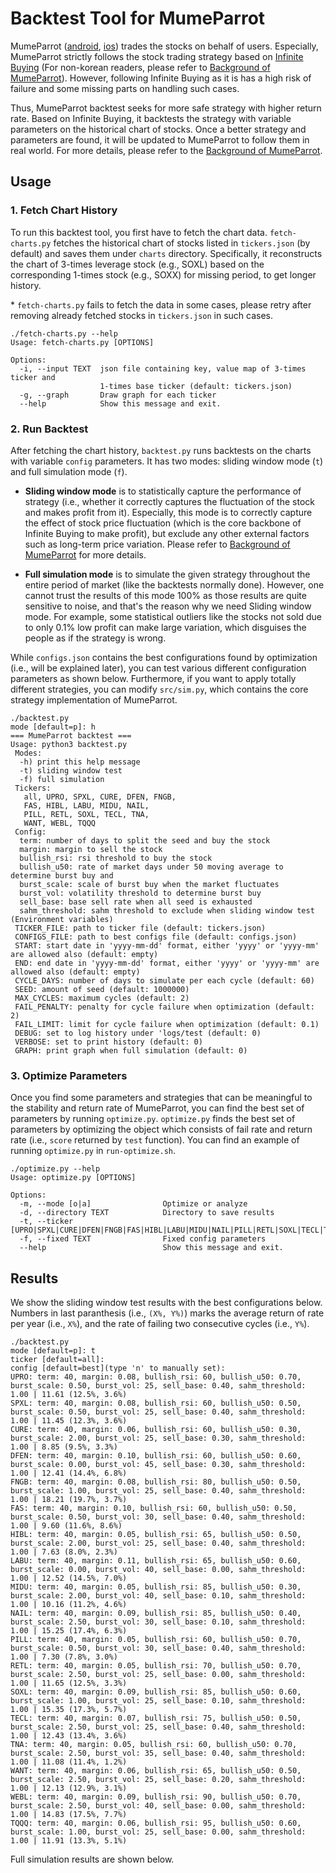 # Backtest Tool for MumeParrot

MumeParrot ([android](https://play.google.com/store/apps/details?id=com.mumemume.mumeparrot&hl=en), [ios](https://testflight.apple.com/join/wBtRGB72)) trades the stocks on behalf of users.
Especially, MumeParrot strictly follows the stock trading strategy based on [Infinite Buying](https://blog.naver.com/mortley/222577958223) (For non-korean readers, please refer to [Background of MumeParrot]()).
However, following Infinite Buying as it is has a high risk of failure and some missing parts on handling such cases.

Thus, MumeParrot backtest seeks for more safe strategy with higher return rate. 
Based on Infinite Buying, it backtests the strategy with variable parameters on the historical chart of stocks.
Once a better strategy and parameters are found, it will be updated to MumeParrot to follow them in real world.
For more details, please refer to the [Background of MumeParrot]().

## Usage

### 1. Fetch Chart History

To run this backtest tool, you first have to fetch the chart data.
`fetch-charts.py` fetches the historical chart of stocks listed in `tickers.json` (by default) and saves them under `charts` directory.
Specifically, it reconstructs the chart of 3-times leverage stock (e.g., SOXL) based on the corresponding 1-times stock (e.g., SOXX) for missing period, to get longer history.

\* `fetch-charts.py` fails to fetch the data in some cases, please retry after removing already fetched stocks in `tickers.json` in such cases.

```
./fetch-charts.py --help
Usage: fetch-charts.py [OPTIONS]

Options:
  -i, --input TEXT  json file containing key, value map of 3-times ticker and
                    1-times base ticker (default: tickers.json)
  -g, --graph       Draw graph for each ticker
  --help            Show this message and exit.
```

### 2. Run Backtest

After fetching the chart history, `backtest.py` runs backtests on the charts with variable `config` parameters.
It has two modes: sliding window mode (`t`) and full simulation mode (`f`).

* **Sliding window mode** is to statistically capture the performance of strategy (i.e., whether it correctly captures the fluctuation of the stock and makes profit from it).
Especially, this mode is to correctly capture the effect of stock price fluctuation (which is the core backbone of Infinite Buying to make profit), but exclude any other external factors such as long-term price variation.
Please refer to [Background of MumeParrot]() for more details.

* **Full simulation mode** is to simulate the given strategy throughout the entire period of market (like the backtests normally done).
However, one cannot trust the results of this mode 100% as those results are quite sensitive to noise, and that's the reason why we need Sliding window mode.
For example, some statistical outliers like the stocks not sold due to only 0.1% low profit can make large variation, which disguises the people as if the strategy is wrong.

While `configs.json` contains the best configurations found by optimization (i.e., will be explained later), you can test various different configuration parameters as shown below.
Furthermore, if you want to apply totally different strategies, you can modify `src/sim.py`, which contains the core strategy implementation of MumeParrot.

```
./backtest.py
mode [default=p]: h
=== MumeParrot backtest ===
Usage: python3 backtest.py
 Modes:
  -h) print this help message
  -t) sliding window test
  -f) full simulation
 Tickers:
   all, UPRO, SPXL, CURE, DFEN, FNGB,
   FAS, HIBL, LABU, MIDU, NAIL,
   PILL, RETL, SOXL, TECL, TNA,
   WANT, WEBL, TQQQ
 Config:
  term: number of days to split the seed and buy the stock
  margin: margin to sell the stock
  bullish_rsi: rsi threshold to buy the stock
  bullish_u50: rate of market days under 50 moving average to determine burst buy and
  burst_scale: scale of burst buy when the market fluctuates
  burst_vol: volatility threshold to determine burst buy
  sell_base: base sell rate when all seed is exhausted
  sahm_threshold: sahm threshold to exclude when sliding window test
(Environment variables)
 TICKER_FILE: path to ticker file (default: tickers.json)
 CONFIGS_FILE: path to best configs file (default: configs.json)
 START: start date in 'yyyy-mm-dd' format, either 'yyyy' or 'yyyy-mm' are allowed also (default: empty)
 END: end date in 'yyyy-mm-dd' format, either 'yyyy' or 'yyyy-mm' are allowed also (default: empty)
 CYCLE_DAYS: number of days to simulate per each cycle (default: 60)
 SEED: amount of seed (default: 1000000)
 MAX_CYCLES: maximum cycles (default: 2)
 FAIL_PENALTY: penalty for cycle failure when optimization (default: 2)
 FAIL_LIMIT: limit for cycle failure when optimization (default: 0.1)
 DEBUG: set to log history under 'logs/test (default: 0)
 VERBOSE: set to print history (default: 0)
 GRAPH: print graph when full simulation (default: 0)
```

### 3. Optimize Parameters

Once you find some parameters and strategies that can be meaningful to the stability and return rate of MumeParrot, you can find the best set of parameters by running `optimize.py`.
`optimize.py` finds the best set of parameters by optimizing the object which consists of fail rate and return rate (i.e., `score` returned by `test` function).
You can find an example of running `optimize.py` in `run-optimize.sh`.

```
./optimize.py --help
Usage: optimize.py [OPTIONS]

Options:
  -m, --mode [o|a]                Optimize or analyze
  -d, --directory TEXT            Directory to save results
  -t, --ticker [UPRO|SPXL|CURE|DFEN|FNGB|FAS|HIBL|LABU|MIDU|NAIL|PILL|RETL|SOXL|TECL|TNA|WANT|WEBL|TQQQ]
  -f, --fixed TEXT                Fixed config parameters
  --help                          Show this message and exit.
```

## Results

We show the sliding window test results with the best configurations below.
Numbers in last paranthesis (i.e., `(X%, Y%)`) marks the average return of rate per year (i.e., `X%`), and the rate of failing two consecutive cycles (i.e., `Y%`).

```
./backtest.py
mode [default=p]: t
ticker [default=all]:
config [default=best](type 'n' to manually set):
UPRO: term: 40, margin: 0.08, bullish_rsi: 60, bullish_u50: 0.70, burst_scale: 0.50, burst_vol: 25, sell_base: 0.40, sahm_threshold: 1.00 | 11.61 (12.5%, 3.6%)
SPXL: term: 40, margin: 0.08, bullish_rsi: 60, bullish_u50: 0.50, burst_scale: 0.50, burst_vol: 25, sell_base: 0.40, sahm_threshold: 1.00 | 11.45 (12.3%, 3.6%)
CURE: term: 40, margin: 0.06, bullish_rsi: 60, bullish_u50: 0.30, burst_scale: 2.00, burst_vol: 25, sell_base: 0.30, sahm_threshold: 1.00 | 8.85 (9.5%, 3.3%)
DFEN: term: 40, margin: 0.10, bullish_rsi: 60, bullish_u50: 0.60, burst_scale: 0.00, burst_vol: 45, sell_base: 0.30, sahm_threshold: 1.00 | 12.41 (14.4%, 6.8%)
FNGB: term: 40, margin: 0.08, bullish_rsi: 80, bullish_u50: 0.50, burst_scale: 1.00, burst_vol: 25, sell_base: 0.40, sahm_threshold: 1.00 | 18.21 (19.7%, 3.7%)
FAS: term: 40, margin: 0.10, bullish_rsi: 60, bullish_u50: 0.50, burst_scale: 0.50, burst_vol: 30, sell_base: 0.40, sahm_threshold: 1.00 | 9.60 (11.6%, 8.6%)
HIBL: term: 40, margin: 0.05, bullish_rsi: 65, bullish_u50: 0.50, burst_scale: 2.00, burst_vol: 25, sell_base: 0.40, sahm_threshold: 1.00 | 7.63 (8.0%, 2.3%)
LABU: term: 40, margin: 0.11, bullish_rsi: 65, bullish_u50: 0.60, burst_scale: 0.00, burst_vol: 40, sell_base: 0.00, sahm_threshold: 1.00 | 12.52 (14.5%, 7.0%)
MIDU: term: 40, margin: 0.05, bullish_rsi: 85, bullish_u50: 0.30, burst_scale: 2.00, burst_vol: 40, sell_base: 0.10, sahm_threshold: 1.00 | 10.16 (11.2%, 4.6%)
NAIL: term: 40, margin: 0.09, bullish_rsi: 85, bullish_u50: 0.40, burst_scale: 2.50, burst_vol: 30, sell_base: 0.10, sahm_threshold: 1.00 | 15.25 (17.4%, 6.3%)
PILL: term: 40, margin: 0.05, bullish_rsi: 60, bullish_u50: 0.70, burst_scale: 0.50, burst_vol: 30, sell_base: 0.40, sahm_threshold: 1.00 | 7.30 (7.8%, 3.0%)
RETL: term: 40, margin: 0.05, bullish_rsi: 70, bullish_u50: 0.70, burst_scale: 2.50, burst_vol: 25, sell_base: 0.00, sahm_threshold: 1.00 | 11.65 (12.5%, 3.3%)
SOXL: term: 40, margin: 0.09, bullish_rsi: 85, bullish_u50: 0.60, burst_scale: 1.00, burst_vol: 25, sell_base: 0.10, sahm_threshold: 1.00 | 15.35 (17.3%, 5.7%)
TECL: term: 40, margin: 0.07, bullish_rsi: 75, bullish_u50: 0.50, burst_scale: 2.50, burst_vol: 25, sell_base: 0.40, sahm_threshold: 1.00 | 12.43 (13.4%, 3.6%)
TNA: term: 40, margin: 0.05, bullish_rsi: 60, bullish_u50: 0.70, burst_scale: 2.50, burst_vol: 35, sell_base: 0.40, sahm_threshold: 1.00 | 11.08 (11.4%, 1.2%)
WANT: term: 40, margin: 0.06, bullish_rsi: 65, bullish_u50: 0.50, burst_scale: 2.50, burst_vol: 25, sell_base: 0.20, sahm_threshold: 1.00 | 12.13 (12.9%, 3.1%)
WEBL: term: 40, margin: 0.09, bullish_rsi: 90, bullish_u50: 0.70, burst_scale: 2.50, burst_vol: 40, sell_base: 0.00, sahm_threshold: 1.00 | 14.83 (17.5%, 7.7%)
TQQQ: term: 40, margin: 0.06, bullish_rsi: 95, bullish_u50: 0.60, burst_scale: 1.00, burst_vol: 25, sell_base: 0.00, sahm_threshold: 1.00 | 11.91 (13.3%, 5.1%)
```

Full simulation results are shown below.



